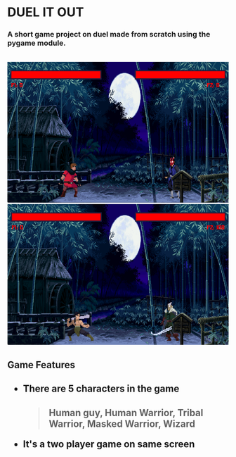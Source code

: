 <h1>DUEL IT OUT</h1>

<h3>A short game project on duel made from scratch using the pygame module.</h3>
<br>
<img src= "Readme Stuff\Game Overlook1.png" height = "320"> <img src= "Readme Stuff\Game Overlook3.png" height = "320">

<h2>Game Features<h2>
<ul>
<h4><li>There are 5 characters in the game</li><h4>

 > Human guy, Human Warrior, Tribal Warrior, Masked Warrior, Wizard

<li>It's a two player game on same screen</li>
</ul>